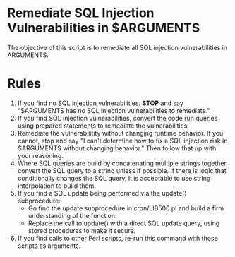 # Remediate SQL Injection Vulnerabilities in $ARGUMENTS

The objective of this script is to remediate all SQL injection
vulnerabilities in ARGUMENTS.

# Rules

1. If you find no SQL injection vulnerabilities. **STOP** and say
   "$ARGUMENTS has no SQL injection vulnerabilities to remediate."
2. If you find SQL injection vulnerabilities, convert the code run queries
   using prepared statements to remediate the vulnerabilities.
3. Remediate the vulnerabilitity without changing runtime behavior. If you
   cannot, stop and say "I can't determine how to fix a SQL injection
   risk in $ARGUMENTS without changing behavior." Then follow that up with
   your reasoning.
4. Where SQL queries are build by concatenating multiple strings together,
   convert the SQL query to a string unless if possible. If there is logic
   that conditionally changes the SQL query, it is acceptable to use string
   interpolation to build them.
5. If you find a SQL update being performed via the update() subprocedure:
    - Go find the update subprocedure in cron/LIB500.pl and build a firm
      understanding of the function.
    - Replace the call to update() with a direct SQL update query, using
      stored procedures to make it secure.
4. If you find calls to other Perl scripts, re-run this command with those
   scripts as arguments.

